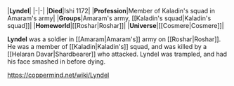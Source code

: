 |**Lyndel**|
|-|-|
|**Died**|Ishi 1172|
|**Profession**|Member of Kaladin's squad in Amaram's army|
|**Groups**|Amaram's army, [[Kaladin's squad\|Kaladin's squad]]|
|**Homeworld**|[[Roshar\|Roshar]]|
|**Universe**|[[Cosmere\|Cosmere]]|

**Lyndel** was a soldier in [[Amaram\|Amaram's]] army on [[Roshar\|Roshar]].
He was a member of [[Kaladin\|Kaladin's]] squad, and was killed by a [[Helaran Davar\|Shardbearer]] who attacked. Lyndel was trampled, and had his face smashed in before dying.



https://coppermind.net/wiki/Lyndel